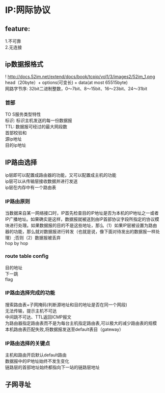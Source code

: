 # IP:网际协议
## feature:
1.不可靠  
2.无连接  
## ip数据报格式
! http://docs.52im.net/extend/docs/book/tcpip/vol1/3/images2/52im_1.png  
head（20byte）+ options(可变长) + data(at most 65515byte)  
网路字节序: 32bit二进制整数，0～7bit、8～15bit、16～23bit、24～31bit  
### 首部
TO S服务类型特性  
标识: 标识主机发送的每一份数据报  
TTL: 数据报可经过的最大网段数  
首部校验和  
源ip地址  
目的ip地址  
## IP路由选择
ip层即可以配置成路由器的功能，又可以配置成主机的功能  
ip层可以从传输层接收数据并进行发送  
ip层在内存中有一个路由表  
### IP路由原则
当数据来自某一网络接口时，IP首先检查目的IP地址是否为本机的IP地址之一或者IP广播地址。如果确实是这样，数据报就被送到由IP首部协议字段所指定的协议模块进行处理。如果数据报的目的不是这些地址，那么（1）如果IP层被设置为路由器的功能，那么就对数据报进行转发（也就是说，像下面对待发出的数据报一样处理）;否则（2）数据报被丢弃  
hop by hop
### route table config
目的地址  
下一跳  
flag  
### IP路由选择完成的功能
搜索路由表+子网掩码(判断源地址和目的地址是否在同一个网段)  
无法传输，提示主机不可达  
中间跳不可达、TTL返回ICMP报文  
为路由器指定路由表而不是为每台主机指定路由表,可以极大的减少路由表的规模  
本机路由表匹配失败,将数据报发送至default表目（gateway）  
### IP路由选择的关键点
主机和路由开启默认default路由  
数据报中的IP地址始终不发生变化  
链路层的首部地址始终都指向下一站的链路层地址  
## 子网寻址


